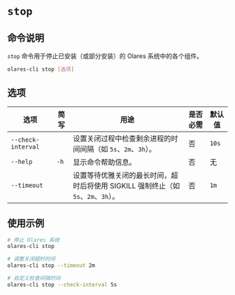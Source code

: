 # `stop`

## 命令说明
`stop` 命令用于停止已安装（或部分安装）的 Olares 系统中的各个组件。

```bash
olares-cli stop [选项]
```

## 选项

| 选项               | 简写   | 用途                                                                         | 是否必需 | 默认值   |
|--------------------|------|------------------------------------------------------------------------------|----------|----------|
| `--check-interval` |      | 设置关闭过程中检查剩余进程的时间间隔（如 `5s`、`2m`、`3h`）。                                     | 否       | `10s`    |
| `--help`           | `-h` | 显示命令帮助信息。                                                                 | 否       | 无       |
| `--timeout`        |      | 设置等待优雅关闭的最长时间，超时后将使用 SIGKILL 强制终止（如 `5s`、`2m`、`3h`）。                 | 否       | `1m`     |

## 使用示例
```bash
# 停止 Olares 系统
olares-cli stop

# 调整关闭超时时间
olares-cli stop --timeout 2m

# 自定义检查间隔时间
olares-cli stop --check-interval 5s
```